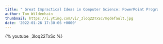 ```yaml
---
title: " Great Impractical Ideas in Computer Science: PowerPoint Programming"
author: Tom Wildenhain
thumbnail: https://i.ytimg.com/vi/_3loq22TxSc/mqdefault.jpg
date: '2022-01-26 17:30:06 +0000'
---
```


{% youtube _3loq22TxSc %}